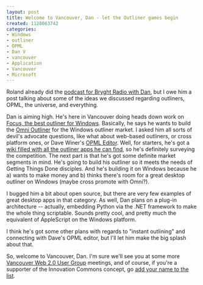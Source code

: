 ```yaml
--- 
layout: post
title: Welcome to Vancouver, Dan - let the Outliner games begin
created: 1128063742
categories: 
- Windows
- outliner
- OPML
- Dan V
- vancouver
- Application
- Vancouver
- Microsoft
---
```

<p>Roland already did the <a href="http://www.bryght.com/blog/roland-tanglao/daniel-venkitachalam-on-focus-his-windows-net-outliner">podcast for Bryght Radio with Dan</a>, but I owe him a post talking about some of the ideas we discussed regarding outliners, OPML, the universe, and everything.</p>  <p>Dan is aiming high. He's here in Vancouver doing heads down work on <a href="http://www.expandingbrain.com/blog">Focus, the best outliner for Windows</a>. Basically, he says he wants to build the <a href="http://www.omnigroup.com/applications/omnioutliner/">Omni Outliner</a> for the Windows outliner market. I asked him all sorts of devil's advocate questions, like what about web-based outliners, or cross platform ones, or Dave Winer's <a href="http://support.opml.org/download">OPML Editor</a>. Well, for starters, he's got a <a href="http://www.expandingbrain.com/wiki">wiki filled with all the outliner apps he can find</a>, so he's definitely surveying the competition. The next part is that he's got some definite market segments in mind. He's going to build his outliner so it meets the needs of Getting Things Done disciples. And he's building it on Windows because he a) wants to make money and b) thinks there's room for a great desktop outliner on Windows (maybe cross promote with Omni?).</p>  <p>I bugged him a bit about open source, but there are very few examples of great desktop apps in that category. As well, Dan plans on a plug-in architecture -- actually, embedding Python via the .NET framework to make the whole thing scriptable. Sounds pretty cool, and pretty much the equivalent of AppleScript on the Windows platform.</p>  <p>I think he's got some other plans with regards to &quot;instant outlining&quot; and connecting with Dave's OPML editor, but I'll let him make the big splash about that.</p>  <p>So, welcome to Vancouver, Dan. I'm sure we'll see you at some more <a href="http://van2.ca/">Vancouver Web 2.0 User Group</a> meetings, and of course, if you're a supporter of the Innovation Commons concept, go <a href="http://wiki.bryght.com/wiki/innovation-commons-supporters">add your name to the list</a>.</p> <!--break-->
